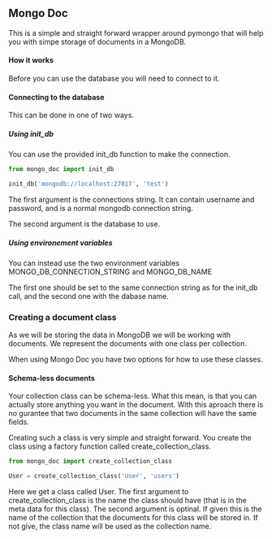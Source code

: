 ## Mongo Doc
This is a simple and straight forward wrapper around pymongo that will help you with simpe storage of documents in a MongoDB.

#### How it works
Before you can use the database you will need to connect to it.

#### Connecting to the database
This can be done in one of two ways.

##### Using init_db
You can use the provided init_db function to make the connection.

```python
from mongo_doc import init_db

init_db('mongodb://localhost:27017', 'test')
```
The first argument is the connections string. It can contain username and password, and is a normal mongodb connection string.

The second argument is the database to use.

##### Using environement variables
You can instead use the two environment variables MONGO_DB_CONNECTION_STRING and MONGO_DB_NAME

The first one should be set to the same connection string as for the init_db call, and the second one with the dabase name.

### Creating a document class
As we will be storing the data in MongoDB we will be working with documents. We represent the documents with one class per collection.

When using Mongo Doc you have two options for how to use these classes.

#### Schema-less documents
Your collection class can be schema-less. What this mean, is that you can actually store anything you want in the document. With this aproach there is no gurantee that two documents in the same collection will have the same fields.

Creating such a class is very simple and straight forward. You create the class using a factory function called create_collection_class.

```python
from mongo_doc import create_collection_class

User = create_collection_class('User', 'users')
```

Here we get a class called User. The first argument to create_collection_class is the name the class should have (that is in the meta data for this class). The second argument is optinal. If given this is the name of the collection that the documents for this class will be stored in. If not give, the class name will be used as the collection name.


